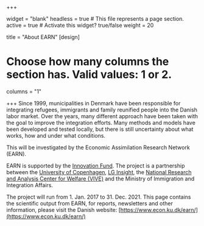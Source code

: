 +++

widget = "blank"
headless = true  # This file represents a page section.
active = true  # Activate this widget? true/false
weight = 20

title = "About EARN"
[design]
  # Choose how many columns the section has. Valid values: 1 or 2.
  columns = "1"
  
+++
Since 1999, municipalities in Denmark have been responsible for integrating refugees, immigrants and family reunified people into the Danish labor market. 
Over the years, many different approach have been taken with the goal to improve the integration efforts. Many methods and models have been developed and tested locally, but there is still uncertainty about what works, how and under what conditions. 

This will be investigated by the Economic Assimilation Research Network (EARN).

EARN is supported by the [Innovation Fund](https://innovationsfonden.dk/da). The project is a partnership between the [University of Copenhagen](https://www.ku.dk/english/), [LG Insight](https://lg-insight.dk/), the [National Research and Analysis Center for Welfare (VIVE)](https://www.vive.dk/da/) and the Ministry of Immigration and Integration Affairs. 

The project will run from 1. Jan. 2017 to 31. Dec. 2021. This page contains the scientific output from EARN, for reports, newsletters and other information, please visit the Danish website: [https://www.econ.ku.dk/earn/](https://www.econ.ku.dk/earn/)

